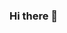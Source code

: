 ### Hi there 👋

<!--
**Souravak/souravak** is a ✨ _special_ ✨ repository because its `README.md` (this file) appears on your GitHub profile.

Here are some ideas to get you started:

- 🔭 I’m currently working on Airpmo.co | Codechefmacechapter | Portfolio | Virtual Mouse | IBM QUANTUM FALL CHALLENGE
- 🌱 I’m currently learning Blockchain, Solidity and Full Stack Web3 Development
- 👯 I’m looking to collaborate on peace
- 🤔 I’m looking for help with entertainments
- 💬 Ask me about nothing
- 📫 How to reach me: https://www.instagram.com/s.r.v.a.k
- 😄 Pronouns: SRV
- ⚡ Fun fact: The Rain
-->
